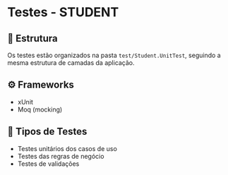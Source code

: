 # Testes - STUDENT

## 📁 Estrutura
Os testes estão organizados na pasta `test/Student.UnitTest`, seguindo a mesma estrutura de camadas da aplicação.

## ⚙️ Frameworks
- xUnit
- Moq (mocking)

## 🧪 Tipos de Testes
- Testes unitários dos casos de uso
- Testes das regras de negócio
- Testes de validações
